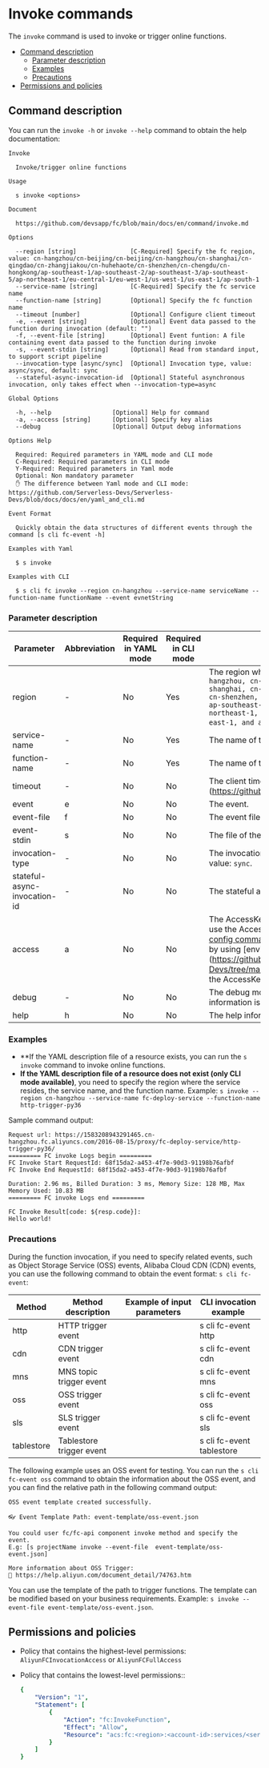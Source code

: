 # Invoke commands

The `invoke` command is used to invoke or trigger online functions. 

- [Command description](#Command-description)
  - [Parameter description](#Parameter-description)
  - [Examples](#Examples)
  - [Precautions](#Precautions)
- [Permissions and policies](#Permissions-and-policies)

## Command description

You can run the `invoke -h` or `invoke --help` command to obtain the help documentation:

```shell script
Invoke

  Invoke/trigger online functions 

Usage

  s invoke <options>  
                                          
Document
  
  https://github.com/devsapp/fc/blob/main/docs/en/command/invoke.md

Options

  --region [string]               [C-Required] Specify the fc region, value: cn-hangzhou/cn-beijing/cn-beijing/cn-hangzhou/cn-shanghai/cn-qingdao/cn-zhangjiakou/cn-huhehaote/cn-shenzhen/cn-chengdu/cn-hongkong/ap-southeast-1/ap-southeast-2/ap-southeast-3/ap-southeast-5/ap-northeast-1/eu-central-1/eu-west-1/us-west-1/us-east-1/ap-south-1    
  --service-name [string]         [C-Required] Specify the fc service name  
  --function-name [string]        [Optional] Specify the fc function name   
  --timeout [number]              [Optional] Configure client timeout
  -e, --event [string]            [Optional] Event data passed to the function during invocation (default: "")                                                         
  -f, --event-file [string]       [Optional] Event funtion: A file containing event data passed to the function during invoke                                                                 
  -s, --event-stdin [string]      [Optional] Read from standard input, to support script pipeline                                                      
  --invocation-type [async/sync]  [Optional] Invocation type, value: async/sync, default: sync                                                                                                
  --stateful-async-invocation-id  [Optional] Stateful asynchronous invocation, only takes effect when --invocation-type=async                           

Global Options

  -h, --help                 [Optional] Help for command          
  -a, --access [string]      [Optional] Specify key alias         
  --debug                    [Optional] Output debug informations    

Options Help

  Required: Required parameters in YAML mode and CLI mode
  C-Required: Required parameters in CLI mode
  Y-Required: Required parameters in Yaml mode
  Optional: Non mandatory parameter
  ✋ The difference between Yaml mode and CLI mode: https://github.com/Serverless-Devs/Serverless-Devs/blob/docs/docs/en/yaml_and_cli.md

Event Format
  
  Quickly obtain the data structures of different events through the command [s cli fc-event -h]

Examples with Yaml

  $ s invoke               

Examples with CLI

  $ s cli fc invoke --region cn-hangzhou --service-name serviceName --function-name functionName --event evnetString                              
```

### Parameter description
 
| Parameter    | Abbreviation | Required in YAML mode | Required in CLI mode | Description                           |
| --------------- | -------- | -------------- | ------------- | ------------------------------------------------------------ |
| region     | -    | No      | Yes     | The region where the service resides. Valid values: `cn-hangzhou, cn-beijing, cn-beijing, cn-hangzhou, cn-shanghai, cn-qingdao, cn-zhangjiakou, cn-huhehaote, cn-shenzhen, cn-chengdu, cn-hongkong, ap-southeast-1, ap-southeast-2, ap-southeast-3, ap-southeast-5, ap-northeast-1, eu-central-1, eu-west-1, us-west-1, us-east-1, and ap-south-1`. |
| service-name  | -    | No      | Yes     | The name of the service.                            |
| function-name  | -    | No      | Yes     | The name of the function.                            |
| timeout      | -   | No      | No     | The client timeout session. [Timeout setting principles] (https://github.com/devsapp/fc/issues/480) |
| event      | e    | No      | No     | The event.                             |
| event-file   | f    | No      | No     | The event file.                           |
| event-stdin   | s    | No      | No     | The file of the event.                           |
| invocation-type | -    | No      | No     | The invocation type. Valid values: `async, sync`. Default value: `sync`.       |
| stateful-async-invocation-id | -    | No      | No     | The stateful asynchronous invocation.   |
| access     | a    | No      | No     | The AccessKey pair that is used in the request. You can use the AccessKey pair that is configured by running the [config command](https://github.com/Serverless-Devs/Serverless-Devs/tree/master/docs/en/command/config.md#config-add-command), or the AccessKey pair that is configured by using [environment variables](https://github.com/Serverless-Devs/Serverless-Devs/tree/master/docs/en/command/config.md#Configure the AccessKey pair by using environment variables). |
| debug      | -    | No      | No     | The debug mode. If you enable the `debug` mode, more log information is returned.            |
| help      | h    | No      | No     | The help information.                         |
 
### Examples


- **If the YAML description file of a resource exists, you can run the `s invoke` command to invoke online functions.
- **If the YAML description file of a resource does not exist (only CLI mode available)**, you need to specify the region where the service resides, the service name, and the function name. Example: `s invoke --region cn-hangzhou --service-name fc-deploy-service --function-name http-trigger-py36`
 
Sample command output: 

```text
Request url: https://1583208943291465.cn-hangzhou.fc.aliyuncs.com/2016-08-15/proxy/fc-deploy-service/http-trigger-py36/
========= FC invoke Logs begin =========
FC Invoke Start RequestId: 68f15da2-a453-4f7e-90d3-91198b76afbf
FC Invoke End RequestId: 68f15da2-a453-4f7e-90d3-91198b76afbf

Duration: 2.96 ms, Billed Duration: 3 ms, Memory Size: 128 MB, Max Memory Used: 10.83 MB
========= FC invoke Logs end =========

FC Invoke Result[code: ${resp.code}]:
Hello world!
```

### Precautions

During the function invocation, if you need to specify related events, such as Object Storage Service (OSS) events, Alibaba Cloud CDN (CDN) events, you can use the following command to obtain the event format: `s cli fc-event`:

| Method     | Method   description      | Example   of input parameters | CLI   invocation example   |
| ---------- | ------------------------- | ----------------------------- | -------------------------- |
| http       | HTTP trigger event        |                               | s cli fc-event http        |
| cdn        | CDN trigger event         |                               | s cli fc-event cdn         |
| mns        | MNS topic trigger  event  |                               | s cli fc-event mns         |
| oss        | OSS trigger event         |                               | s cli fc-event oss         |
| sls        | SLS trigger event         |                               | s cli fc-event sls         |
| tablestore | Tablestore trigger  event |                               | s cli fc-event  tablestore |


The following example uses an OSS event for testing. You can run the `s cli fc-event oss` command to obtain the information about the OSS event, and you can find the relative path in the following command output:
```
OSS event template created successfully.

👓 Event Template Path: event-template/oss-event.json

You could user fc/fc-api component invoke method and specify the event.
E.g: [s projectName invoke --event-file  event-template/oss-event.json]

More information about OSS Trigger: 
📝 https://help.aliyun.com/document_detail/74763.htm
```

You can use the template of the path to trigger functions. The template can be modified based on your business requirements. Example: `s invoke --event-file event-template/oss-event.json`.

## Permissions and policies

- Policy that contains the highest-level permissions: `AliyunFCInvocationAccess` or `AliyunFCFullAccess`

- Policy that contains the lowest-level permissions:: 

  ```yaml
  {
      "Version": "1",
      "Statement": [
          {
              "Action": "fc:InvokeFunction",
              "Effect": "Allow",
              "Resource": "acs:fc:<region>:<account-id>:services/<serviceName>.<qualifier>/functions/<functionName>"
          }
      ]
  }
  ```
